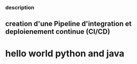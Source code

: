 ### description
## creation d'une Pipeline d'integration et deploienement continue (CI/CD)
# hello world python and java

